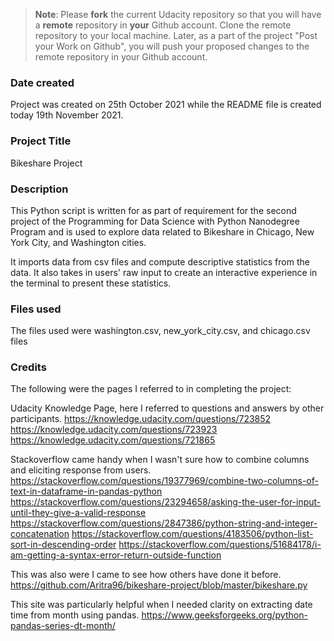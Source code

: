 >**Note**: Please **fork** the current Udacity repository so that you will have a **remote** repository in **your** Github account. Clone the remote repository to your local machine. Later, as a part of the project "Post your Work on Github", you will push your proposed changes to the remote repository in your Github account.

### Date created
Project was created on 25th October 2021 while the README file is created today 19th November 2021.

### Project Title
Bikeshare Project

### Description
This Python script is written for as part of requirement for the second project of the Programming for Data Science with Python Nanodegree Program and is used to explore data related to Bikeshare in Chicago, New York City, and Washington cities.

It imports data from csv files and compute descriptive statistics from the data. It also takes in users' raw input to create an interactive experience in the terminal to present these statistics.


### Files used
The files used were washington.csv, new_york_city.csv, and chicago.csv files

### Credits
The following were the pages I referred to in completing the project:

Udacity Knowledge Page, here I referred to questions and answers by other participants.
https://knowledge.udacity.com/questions/723852
https://knowledge.udacity.com/questions/723923
https://knowledge.udacity.com/questions/721865

Stackoverflow came handy when I wasn't sure how to combine columns and eliciting response from users.
https://stackoverflow.com/questions/19377969/combine-two-columns-of-text-in-dataframe-in-pandas-python
https://stackoverflow.com/questions/23294658/asking-the-user-for-input-until-they-give-a-valid-response
https://stackoverflow.com/questions/2847386/python-string-and-integer-concatenation
https://stackoverflow.com/questions/4183506/python-list-sort-in-descending-order
https://stackoverflow.com/questions/51684178/i-am-getting-a-syntax-error-return-outside-function

This was also were I came to see how others have done it before.
https://github.com/Aritra96/bikeshare-project/blob/master/bikeshare.py

This site was particularly helpful when I needed clarity on extracting date time from month using pandas.
https://www.geeksforgeeks.org/python-pandas-series-dt-month/
